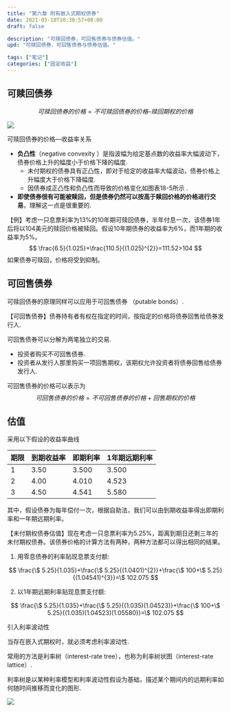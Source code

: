 ```yaml
---
title: "第六章 附有嵌入式期权债券"
date: 2021-05-10T10:30:57+08:00
draft: false

description: "可赎回债券，可回售债券与债券估值。"
upd: "可赎回债券，可回售债券与债券估值。"

tags: ["笔记"]
categories: ["固定收益"]
---
```


<!--more-->

## 可赎回债券

$$
可赎回债券的价格 = 不可赎回债券的价格 – 赎回期权的价格
$$

![](https://cdn.jsdelivr.net/gh/Henrry-Wu/FigBed/Figs/20201204102954.png)

可赎回债券的价格—收益率关系

- **负凸性**（negative convexity ）是指波幅为给定基点数的收益率大幅波动下，债券价格上升的幅度小于价格下降的幅度.
    - 未付期权的债券具有正凸性，即对于给定的收益率大幅波动，债券价格上升幅度大于价格下降幅度.
    - 因债券成正凸性和负凸性而导致的价格变化如图表18-5所示 .
- **即使债券很有可能被赎回，但是债券仍然可以按高于赎回价格的价格进行交易**，理解这一点是很重要的.

【例】考虑一只息票利率为13%的10年期可赎回债券，半年付息一次，该债券1年后将以104美元的赎回价格被赎回。假设10年期债券的收益率为6%，而1年期的收益率为5%。
$$
\frac{6.5}{1.025}+\frac{110.5}{(1.025)^{2}}=111.52>104
$$
如果债券可赎回，价格将受到抑制。

## 可回售债券

可赎回债券的原理同样可以应用于可回售债券 （putable bonds）.

【可回售债券】债券持有者有权在指定的时间，按指定的价格将债券回售给债券发行人.

可回售债券可以分解为两笔独立的交易.

- 投资者购买不可回售债券.
- 投资者从发行人那里购买一项回售期权，该期权允许投资者将债券回售给债券发行人.

可回售债券的价格可以表示为
$$
可回售债券的价格 =不可回售债券的价格+回售期权的价格
$$

## 估值

采用以下假设的收益率曲线

| 期限 | 到期收益率 | 即期利率 | 1年期远期利率 |
| ---- | ---------- | -------- | ------------- |
| 1    | 3.50       | 3.500    | 3.500         |
| 2    | 4.00       | 4.010    | 4.523         |
| 3    | 4.50       | 4.541    | 5.580         |

其中，假设债券为每年偿付一次，根据自助法，我们可以由到期收益率得出即期利率和一年期远期利率。

【未付期权债券估值】现在考虑一只息票利率为5.25%，距离到期日还剩三年的未付期权债券。该债券价格的计算方法有两种，两种方法都可以得出相同的结果。

1. 用零息债券的利率贴现息票支付额:

$$
\frac{\$ 5.25}{1.035}+\frac{\$ 5.25}{(1.0401)^{2}}+\frac{\$ 100+\$ 5.25}{(1.04541)^{3}}=\$ 102.075
$$

2. 以1年期远期利率贴现息票支付额:

$$
\frac{\$ 5.25}{1.035}+\frac{\$ 5.25}{(1.035)(1.04523)}+\frac{\$ 100+\$ 5.25}{(1.035)(1.04523)(1.05580)}=\$ 102.075
$$

引入利率波动性

当存在嵌入式期权时，就必须考虑利率波动性.

常用的方法是利率树（interest-rate tree），也称为利率树状图（interest-rate lattice）.

利率树是以某种利率模型和利率波动性假设为基础，描述某个期间内的远期利率如何随时间推移而变化的图形.

![](https://cdn.jsdelivr.net/gh/Henrry-Wu/FigBed/Figs/20201204105138.png)